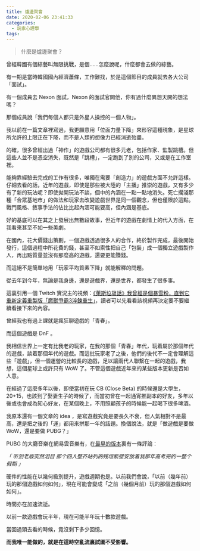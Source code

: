 ```yaml
---
title: 爐邊聚會
date: 2020-02-06 23:41:33
categories:
  - 玩家心理學
tags:
---
```


> 什麼是爐邊聚會？

曾經韓國有個綜藝叫無限挑戰，是個……怎麼說呢，什麼都會去做的綜藝。

有一期是當時韓國國內經濟蕭條，工作難找，於是這個節目的成員就去各大公司「面試」。

有一個成員去 Nexon 面試，Nexon 的面試官問他，你有過什麼異想天開的想法嗎？

<!-- more -->

那個成員說「我們每個人都只是外星人操控的一個人物」。

我以前在一篇文章裡寫過，我更願意用「位面力量下降」來形容這種現象，是星球所允許的上限正在下降，而不是人類的想像力已經消逝殆盡。

的確，很多曾經出過「神作」的遊戲公司都有很多元老，包括作家、監製跳槽。但這些人並不是憑空消失，既然是「跳槽」，一定跑到了別的公司，又或是在工作室裡。

能夠靠經驗去完成的工作有很多，唯獨在需要「創造力」的遊戲方面不允許這樣。仔細去看的話，近年的遊戲，即使是那些被大陸的「主播」推崇的遊戲，又有多少有了新的玩法呢？即使拋開玩法不談，個中的內涵在一點一點地消失。死亡擱淺那種「合眾基地市」的做法和玩家去改變遊戲世界是同一個觀念，但也僅限於這點。戰鬥風格、敘事手法的佔比比起內涵可能要高，但內涵是基底。

好的基底可以在其之上發展出無數段故事，但近年的遊戲在劇情上的代入方面，在我看來甚至不如一些美劇。

在國內，花大價錢出策劃，一個遊戲透過很多人的合作，終於製作完成，最後開始發行，這個過程中所花費的錢，甚至不如索性把自己「包裝」成一個獨立遊戲製作人，再出點質量並沒有那麼高的遊戲，還要更能賺錢。

而這絕不是簡單地用「玩家平均質素下降」就能解釋的問題。

從去年到今年，無論是我身邊，還是遊戲界，還是世界，都發生了很多事。

這裏引用一個 Twitch 實況主的視頻：[《萊斯垃圾話》我曾經是個暴雪粉，直到它重新定義重製版「魔獸爭霸3淬鍊重生」](https://www.youtube.com/watch?v=UwT8vy1Ws4Y)，讀者可以先看看該視頻再決定要不要繼續看接下來的內容。

曾經我也有過上課就是瘋狂聊遊戲的「青春」。

而這個遊戲是 DnF 。

我相信世界上一定有比我老的玩家，在我的那個「青春」年代，玩着屬於那個年代的遊戲，談着那個年代的遊戲。而這批玩家老了之後，他們的後代不一定會理解這些「遊戲」，但一個運營的比較長的遊戲，足以讓兩代人聯繫在一起的遊戲，我想，這個星球上或許只有 WoW 了。不管這個遊戲近年來的某些版本更新是否如人意。

在經過了這麼多年以後，即使當初在玩 CB (Close Beta) 的時候還是大學生，20+15，也該到了娶妻生子的時候了，而當初曾在一起通宵推副本的好友，多年以後或也會成為知心好友，在某個晚上，不用照顧孩子的時候能一起喝下很多啤酒。

我原本還有一個文章的 idea ，是寫遊戲究竟是要長久不衰，但人氣相對不是最高，還是把之後的「運」都用來拼那一年的話題。換個說法，就是「做遊戲是要做 WoW，還是要做 PUBG？」

PUBG 的大廳音樂在網易雲音樂有，在[最早的版本](http://music.163.com/song?id=515621813&userid=64871092)裏有一條評論：

*「 听到老版突然泪目 那个四人整齐站列的残垣断壁安放着我那年高考完的一整个假期 」*

硬件的性能在以幾何級別提升，遊戲週期也是。以前我們會說，「以前（幾年前）玩的那個遊戲如何如何」，現在可能會變成「之前（幾個月前）玩的那個遊戲如何如何」。

時間亦在加速流逝。

以前一款遊戲會玩半年，現在可能半年玩十數款遊戲。

當回過頭去看的時候，竟沒剩下多少回憶。

**而我唯一能做的，就是在這時空亂流裏試圖不受影響。**